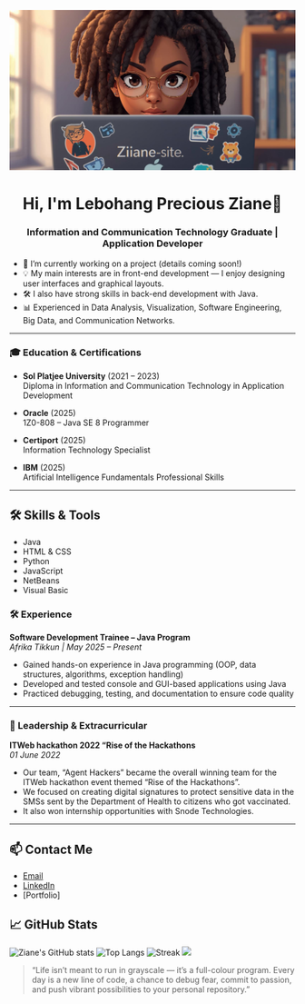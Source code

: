 ![Banner](assets/My%20official%20logo.jpg)


<h1 align="center">Hi, I'm Lebohang Precious Ziane👋</h1>
<h3 align="center">Information and Communication Technology Graduate | Application Developer</h3>


- 🔭 I’m currently working on a project (details coming soon!)
- 💡 My main interests are in front-end development — I enjoy designing user interfaces and graphical layouts.
- 🛠️ I also have strong skills in back-end development with Java.
- 📊 Experienced in Data Analysis, Visualization, Software Engineering, Big Data, and Communication Networks.
---
### 🎓 Education & Certifications

- **Sol Platjee University** (2021 – 2023)  
  Diploma in Information and Communication Technology in Application Development

- **Oracle** (2025)  
  1Z0-808 – Java SE 8 Programmer

- **Certiport** (2025)  
  Information Technology Specialist

- **IBM** (2025)  
  Artificial Intelligence Fundamentals
  Professional Skills

---


## 🛠️ Skills & Tools

- Java
- HTML & CSS
- Python
- JavaScript
- NetBeans
- Visual Basic

### 🛠️ Experience

**Software Development Trainee – Java Program**  
_Afrika Tikkun | May 2025 – Present_
- Gained hands-on experience in Java programming (OOP, data structures, algorithms, exception handling)
- Developed and tested console and GUI-based applications using Java
- Practiced debugging, testing, and documentation to ensure code quality
---

### 🌟 Leadership & Extracurricular

**ITWeb hackathon 2022 “Rise of the Hackathons**  
_01 June 2022_
- Our team, “Agent Hackers” became the overall winning team for the ITWeb hackathon event themed “Rise of the Hackathons”.
- We focused on creating digital signatures to protect sensitive data in the SMSs sent by the Department of Health to citizens who got vaccinated.
- It also won internship opportunities with Snode Technologies.

---
## 📫 Contact Me

- [Email](mailto:lebohangziane@gmail.com)
- [LinkedIn](https://www.linkedin.com/in/lebohang-ziane-3805332b1/) <!-- Add your LinkedIn URL -->
- [Portfolio] <!-- Add your portfolio/personal website URL -->



## 📈 GitHub Stats

![Ziane's GitHub stats](https://github-readme-stats.vercel.app/api?username=ZianeSite&show_icons=true&theme=radical)
![Top Langs](https://github-readme-stats.vercel.app/api/top-langs/?username=ZianeSite&layout=compact&theme=radical)
![Streak](https://github-readme-streak-stats.herokuapp.com/?user=ZianeSite&theme=radical)
<img src="https://github-profile-summary-cards.vercel.app/api/cards/repos-per-language?username=ZianeSite&theme=radical"/>


> “Life isn’t meant to run in grayscale — it’s a full-colour program. Every day is a new line of code, a chance to debug fear, commit to passion, and push vibrant possibilities to your personal repository.”
